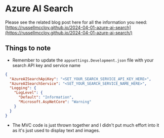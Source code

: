 # Azure AI Search

Please see the related blog post here for all the information you need: [https://russellmccloy.github.io/2024-04-01-azure-ai-search](https://russellmccloy.github.io/2024-04-01-azure-ai-search/)

## Things to note

- Remember to update the `appsettings.Development.json` file with your search API key and service name
  
```json
{
  "AzureAISearchApiKey": "<SET_YOUR_SEARCH_SERVICE_API_KEY_HERE>",
  "AzureAISearchService": "<SET_YOUR_SEARCH_SERVICE_NAME_HERE>",
  "Logging": {
    "LogLevel": {
      "Default": "Information",
      "Microsoft.AspNetCore": "Warning"
    }
  }
}
```

- The MVC code is just thrown together and I didn't put much effort into it as it's just used to display text and images.
